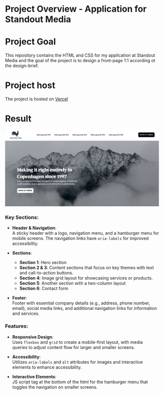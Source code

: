 # Project Overview - Application for Standout Media


# Project Goal
This repository contains the HTML and CSS for my application at Standout Media and
the goal of the project is to design a front-page 1:1 according ot the design-brief. 

# Project host
The project is hosted on [Vercel](https://standout-theta.vercel.app/)

# Result
![Result](.gh/end-result.png)

### Key Sections:
- **Header & Navigation**:  
  A sticky header with a logo, navigation menu, and a hamburger menu for mobile screens. The navigation links have `aria-labels` for improved accessibility.

- **Sections**:
  - **Section 1**: Hero section
  - **Section 2 & 3**: Content sections that focus on key themes with text and call-to-action buttons.
  - **Section 4**: Image grid layout for showcasing services or products.
  - **Section 5**: Another section with a two-column layout
  - **Section 6**: Contact form

- **Footer**:  
  Footer with essential company details (e.g., address, phone number, email), social media links, and additional navigation links for information and services.

### Features:
- **Responsive Design**:  
  Uses `flexbox` and `grid` to create a mobile-first layout, with media queries to adjust content flow for larger and smaller screens.

- **Accessibility**:  
  Utilizes `aria-labels` and `alt` attributes for images and interactive elements to enhance accessibility.

- **Interactive Elements**:  
  JS script tag at the bottom of the html for the hamburger menu that toggles the navigation on smaller screens.
